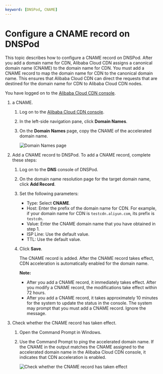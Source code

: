 ```yaml
---
keyword: [DNSPod, CNAME]
---
```


# Configure a CNAME record on DNSPod

This topic describes how to configure a CNAME record on DNSPod. After you add a domain name for CDN, Alibaba Cloud CDN assigns a canonical domain name \(CNAME\) to the domain name for CDN. You must add a CNAME record to map the domain name for CDN to the canonical domain name. This ensures that Alibaba Cloud CDN can direct the requests that are destined for the domain name for CDN to Alibaba Cloud CDN nodes.

You have logged on to the [Alibaba Cloud CDN console](https://cdn.console.aliyun.com).

1.  a CNAME.

    1.  Log on to the [Alibaba Cloud CDN console](https://cdn.console.aliyun.com).

    2.  In the left-side navigation pane, click **Domain Names**.

    3.  On the **Domain Names** page, copy the CNAME of the accelerated domain name.

        ![Domain Names page](https://static-aliyun-doc.oss-cn-hangzhou.aliyuncs.com/assets/img/en-US/3630062061/p66555.png)

2.  Add a CNAME record to DNSPod. To add a CNAME record, complete these steps:

    1.  Log on to the **DNS** console of DNSPod.

    2.  On the domain name resolution page for the target domain name, click **Add Record**.

    3.  Set the following parameters:

        -   Type: Select **CNAME**.
        -   Host: Enter the prefix of the domain name for CDN. For example, if your domain name for CDN is `testcdn.aliyun.com`, its prefix is `testcdn`.
        -   Value: Enter the CNAME domain name that you have obtained in step 1.
        -   ISP Line: Use the default value.
        -   TTL: Use the default value.
    4.  Click **Save**.

        The CNAME record is added. After the CNAME record takes effect, CDN acceleration is automatically enabled for the domain name.

        **Note:**

        -   After you add a CNAME record, it immediately takes effect. After you modify a CNAME record, the modifications take effect within 72 hours.
        -   After you add a CNAME record, it takes approximately 10 minutes for the system to update the status in the console. The system may prompt that you must add a CNAME record. Ignore the message.
3.  Check whether the CNAME record has taken effect.

    1.  Open the Command Prompt in Windows.

    2.  Use the Command Prompt to ping the accelerated domain name. If the CNAME in the output matches the CNAME assigned to the accelerated domain name in the Alibaba Cloud CDN console, it indicates that CDN acceleration is enabled.

        ![Check whether the CNAME record has taken effect](https://static-aliyun-doc.oss-cn-hangzhou.aliyuncs.com/assets/img/en-US/7423839951/p66693.png)


